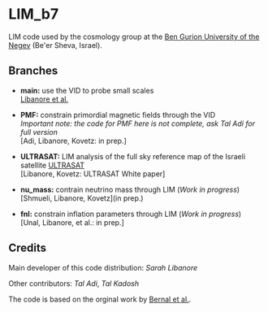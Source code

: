# LIM_b7

LIM code used by the cosmology group at the [Ben Gurion University of the Negev](https://physics.bgu.ac.il/~kovetz/group.html) (Be'er Sheva, Israel).


## Branches

- **main:** use the VID to probe small scales  
[Libanore et al.](https://arxiv.org/abs/2208.01658)

- **PMF:** constrain primordial magnetic fields through the VID  
*Important note: the code for PMF here is not complete, ask Tal Adi for full version*  
[Adi, Libanore, Kovetz: in prep.]

- **ULTRASAT:** LIM analysis of the full sky reference map of the Israeli satellite [ULTRASAT](https://www.weizmann.ac.il/ultrasat/)  
[Libanore, Kovetz: ULTRASAT White paper]

- **nu_mass:** contrain neutrino mass through LIM (*Work in progress*)  
[Shmueli, Libanore, Kovetz](in prep.)  

- **fnl:** constrain inflation parameters through LIM (*Work in progress*)  
[Unal, Libanore, et al.: in prep.]


## Credits 

Main developer of this code distribution: 
*Sarah Libanore*

Other contributors:
*Tal Adi*, *Tal Kadosh*


The code is based on the orginal work by [Bernal et al.]( https://github.com/jl-bernal/lim).
